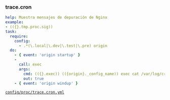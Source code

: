 ### trace.cron

```yml
help: Muestra mensajes de depuración de Nginx
example:
- (({}.tmp.proc.sig))
task:
  require:
    config:
      - .*(\.local|\.dev|\.test|\.pre) origin
  do:
    - { event: 'origin startup' }
    -
      call: exec
      args:
        cmd: (({}.exec)) (({origin}._config_name)) exec cat /var/log/cron_jobs.log
        out: true
    - { event: 'origin windup' }
```
[```config/proc/trace.cron.yml```](../config/proc/trace.cron.yml)
